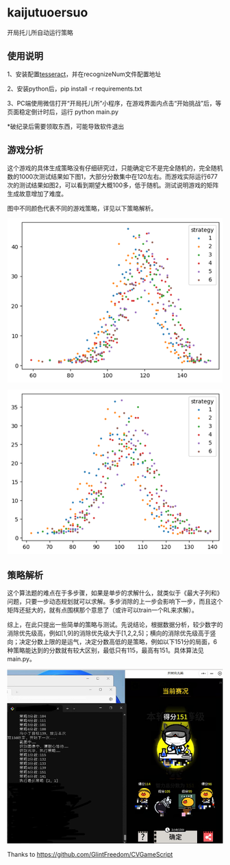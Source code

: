 # kaijutuoersuo
开局托儿所自动运行策略

## 使用说明

1、安装配置[tesseract](https://digi.bib.uni-mannheim.de/tesseract/)，并在recognizeNum文件配置地址

2、安装python后，pip install -r requirements.txt

3、PC端使用微信打开“开局托儿所”小程序，在游戏界面内点击“开始挑战”后，等页面稳定倒计时后，运行 python main.py

*破纪录后需要领取东西，可能导致软件退出

## 游戏分析

这个游戏的具体生成策略没有仔细研究过，只能确定它不是完全随机的，完全随机数的1000次测试结果如下图1，大部分分数集中在120左右。而游戏实际运行677次的测试结果如图2，可以看到期望大概100多，低于随机。测试说明游戏的矩阵生成故意增加了难度。

图中不同颜色代表不同的游戏策略，详见以下策略解析。

![随机生成矩阵](pic/random.png)

![真实测试](pic/real.png)

## 策略解析

这个算法题的难点在于多步骤，如果是单步的求解什么，就类似于《最大子列和》问题，只要一步动态规划就可以求解。多步消除的上一步会影响下一步，而且这个矩阵还挺大的，就有点围棋那个意思了（或许可以train一个RL来求解）。

综上，在此只提出一些简单的策略与测试。先说结论，根据数据分析，较少数字的消除优先级高，例如[1,9]的消除优先级大于[1,2,2,5]；横向的消除优先级高于竖向；决定分数上限的是运气，决定分数高低的是策略，例如以下151分的局面，6种策略能达到的分数就有较大区别，最低只有115，最高有151。具体算法见main.py。

![策略影响结果](pic/score.jpg)

Thanks to https://github.com/GlintFreedom/CVGameScript


